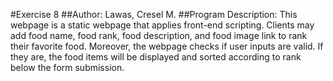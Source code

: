 #Exercise 8
##Author: Lawas, Cresel M.
##Program Description: This webpage is a static webpage that applies front-end scripting. Clients may add food name, food rank, food description, and food image link to rank their favorite food. Moreover, the webpage checks if user inputs are valid. If they are, the food items will be displayed and sorted according to rank below the form submission.